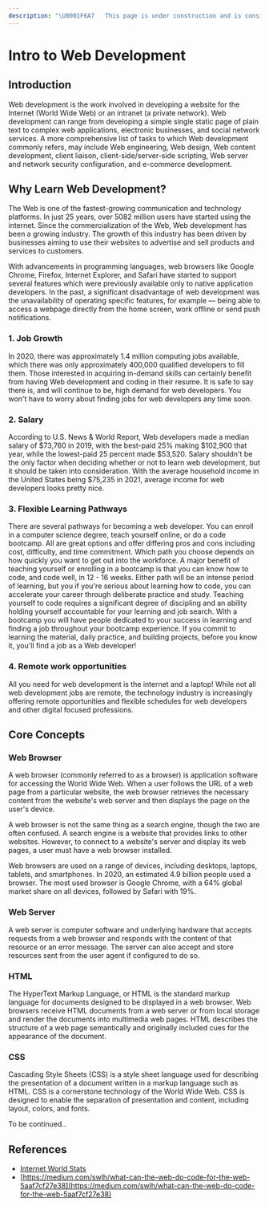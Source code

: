 ```yaml
---
description: "\U0001F6A7   This page is under construction and is considered incomplete. \U0001F6A7"
---
```


# Intro to Web Development

## Introduction

Web development is the work involved in developing a website for the Internet \(World Wide Web\) or an intranet \(a private network\). Web development can range from developing a simple single static page of plain text to complex web applications, electronic businesses, and social network services. A more comprehensive list of tasks to which Web development commonly refers, may include Web engineering, Web design, Web content development, client liaison, client-side/server-side scripting, Web server and network security configuration, and e-commerce development.

## Why Learn Web Development?

The Web is one of the fastest-growing communication and technology platforms. In just 25 years, over 5082 million users have started using the internet. Since the commercialization of the Web, Web development has been a growing industry. The growth of this industry has been driven by businesses aiming to use their websites to advertise and sell products and services to customers.

With advancements in programming languages, web browsers like Google Chrome, Firefox, Internet Explorer, and Safari have started to support several features which were previously available only to native application developers. In the past, a significant disadvantage of web development was the unavailability of operating specific features, for example — being able to access a webpage directly from the home screen, work offline or send push notifications. 

### 1. Job Growth

In 2020, there was approximately 1.4 million computing jobs available, which there was only approximately 400,000 qualified developers to fill them. Those interested in acquiring in-demand skills can certainly benefit from having Web development and coding in their resume. It is safe to say there is, and will continue to be, high demand for web developers. You won't have to worry about finding jobs for web developers any time soon.

### 2. Salary

According to U.S. News & World Report, Web developers made a median salary of $73,760 in 2019, with the best-paid 25% making $102,900 that year, while the lowest-paid 25 percent made $53,520. Salary shouldn't be the only factor when deciding whether or not to learn web development, but it should be taken into consideration. With the average household income in the United States being $75,235 in 2021, average income for web developers looks pretty nice.

### 3. Flexible Learning Pathways

There are several pathways for becoming a web developer. You can enroll in a computer science degree, teach yourself online, or do a code bootcamp. All are great options and offer differing pros and cons including cost, difficulty, and time commitment. Which path you choose depends on how quickly you want to get out into the workforce. A major benefit of teaching yourself or enrolling in a bootcamp is that you can know how to code, and code well, in 12 - 16 weeks. Either path will be an intense period of learning, but you if you're serious about learning how to code, you can accelerate your career through deliberate practice and study. Teaching yourself to code requires a significant degree of discipling and an ability holding yourself accountable for your learning and job search. With a bootcamp you will have people dedicated to your success in learning and finding a job throughout your bootcamp experience. If you commit to learning the material, daily practice, and building projects, before you know it, you'll find a job as a Web developer!

### 4. Remote work opportunities

All you need for web development is the internet and a laptop! While not all web development jobs are remote, the technology industry is increasingly offering remote opportunities and flexible schedules for web developers and other digital focused professions.

## Core Concepts

### Web Browser

A web browser \(commonly referred to as a browser\) is application software for accessing the World Wide Web. When a user follows the URL of a web page from a particular website, the web browser retrieves the necessary content from the website's web server and then displays the page on the user's device.

A web browser is not the same thing as a search engine, though the two are often confused. A search engine is a website that provides links to other websites. However, to connect to a website's server and display its web pages, a user must have a web browser installed.

Web browsers are used on a range of devices, including desktops, laptops, tablets, and smartphones. In 2020, an estimated 4.9 billion people used a browser. The most used browser is Google Chrome, with a 64% global market share on all devices, followed by Safari with 19%.

### Web Server

A web server is computer software and underlying hardware that accepts requests from a web browser and responds with the content of that resource or an error message. The server can also accept and store resources sent from the user agent if configured to do so.

### HTML

The HyperText Markup Language, or HTML is the standard markup language for documents designed to be displayed in a web browser. Web browsers receive HTML documents from a web server or from local storage and render the documents into multimedia web pages. HTML describes the structure of a web page semantically and originally included cues for the appearance of the document.

### CSS

Cascading Style Sheets \(CSS\) is a style sheet language used for describing the presentation of a document written in a markup language such as HTML. CSS is a cornerstone technology of the World Wide Web. CSS is designed to enable the separation of presentation and content, including layout, colors, and fonts.

To be continued..

## References

* [Internet World Stats](https://www.internetworldstats.com/emarketing.htm)
* [https://medium.com/swlh/what-can-the-web-do-code-for-the-web-5aaf7cf27e38](https://medium.com/swlh/what-can-the-web-do-code-for-the-web-5aaf7cf27e38)



